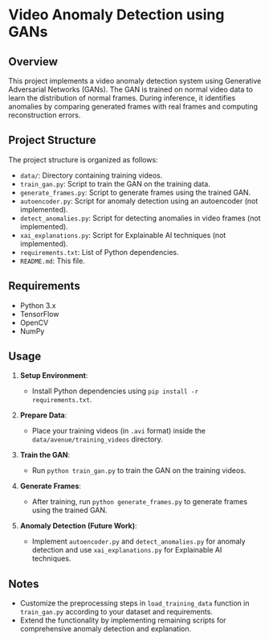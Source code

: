 # Video Anomaly Detection using GANs

## Overview
This project implements a video anomaly detection system using Generative Adversarial Networks (GANs). The GAN is trained on normal video data to learn the distribution of normal frames. During inference, it identifies anomalies by comparing generated frames with real frames and computing reconstruction errors.

## Project Structure
The project structure is organized as follows:
- `data/`: Directory containing training videos.
- `train_gan.py`: Script to train the GAN on the training data.
- `generate_frames.py`: Script to generate frames using the trained GAN.
- `autoencoder.py`: Script for anomaly detection using an autoencoder (not implemented).
- `detect_anomalies.py`: Script for detecting anomalies in video frames (not implemented).
- `xai_explanations.py`: Script for Explainable AI techniques (not implemented).
- `requirements.txt`: List of Python dependencies.
- `README.md`: This file.

## Requirements
- Python 3.x
- TensorFlow
- OpenCV
- NumPy

## Usage
1. **Setup Environment**:
   - Install Python dependencies using `pip install -r requirements.txt`.
   
2. **Prepare Data**:
   - Place your training videos (in `.avi` format) inside the `data/avenue/training_videos` directory.
   
3. **Train the GAN**:
   - Run `python train_gan.py` to train the GAN on the training videos.
   
4. **Generate Frames**:
   - After training, run `python generate_frames.py` to generate frames using the trained GAN.
   
5. **Anomaly Detection (Future Work)**:
   - Implement `autoencoder.py` and `detect_anomalies.py` for anomaly detection and use `xai_explanations.py` for Explainable AI techniques.

## Notes
- Customize the preprocessing steps in `load_training_data` function in `train_gan.py` according to your dataset and requirements.
- Extend the functionality by implementing remaining scripts for comprehensive anomaly detection and explanation.

